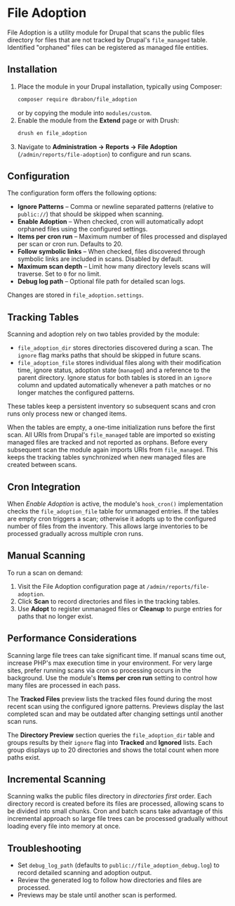 # File Adoption

File Adoption is a utility module for Drupal that scans the public files directory
for files that are not tracked by Drupal's `file_managed` table. Identified
"orphaned" files can be registered as managed file entities.

## Installation

1. Place the module in your Drupal installation, typically using Composer:
   ```bash
   composer require dbrabon/file_adoption
   ```
   or by copying the module into `modules/custom`.
2. Enable the module from the **Extend** page or with Drush:
   ```bash
   drush en file_adoption
   ```
3. Navigate to **Administration → Reports → File Adoption** (`/admin/reports/file-adoption`)
   to configure and run scans.

## Configuration

The configuration form offers the following options:

- **Ignore Patterns** – Comma or newline separated patterns (relative to
  `public://`) that should be skipped when scanning.
- **Enable Adoption** – When checked, cron will automatically adopt orphaned
  files using the configured settings.
- **Items per cron run** – Maximum number of files processed and displayed per
  scan or cron run. Defaults to 20.
- **Follow symbolic links** – When checked, files discovered through symbolic
  links are included in scans. Disabled by default.
- **Maximum scan depth** – Limit how many directory levels scans will traverse.
  Set to `0` for no limit.
- **Debug log path** – Optional file path for detailed scan logs.

Changes are stored in `file_adoption.settings`.

## Tracking Tables

Scanning and adoption rely on two tables provided by the module:

- `file_adoption_dir` stores directories discovered during a scan.
  The `ignore` flag marks paths that should be skipped in future scans.
- `file_adoption_file` stores individual files along with their modification
  time, ignore status, adoption state (`managed`) and a reference to the parent
  directory.
  Ignore status for both tables is stored in an `ignore` column and updated
  automatically whenever a path matches or no longer matches the configured
  patterns.

These tables keep a persistent inventory so subsequent scans and cron runs only
process new or changed items.

When the tables are empty, a one-time initialization runs before the first scan.
All URIs from Drupal's `file_managed` table are imported so existing managed
files are tracked and not reported as orphans.
Before every subsequent scan the module again imports URIs from
`file_managed`. This keeps the tracking tables synchronized when new managed
files are created between scans.

## Cron Integration

When *Enable Adoption* is active, the module's `hook_cron()` implementation
checks the `file_adoption_file` table for unmanaged entries. If the tables are
empty cron triggers a scan; otherwise it adopts up to the configured number of
files from the inventory. This allows large inventories to be processed
gradually across multiple cron runs.

## Manual Scanning

To run a scan on demand:

1. Visit the File Adoption configuration page at `/admin/reports/file-adoption`.
2. Click **Scan** to record directories and files in the tracking tables.
3. Use **Adopt** to register unmanaged files or **Cleanup** to purge entries for
   paths that no longer exist.

## Performance Considerations

Scanning large file trees can take significant time. If manual scans time out,
increase PHP's max execution time in your environment. For very large sites,
prefer running scans via cron so processing occurs in the background. Use the
module's **Items per cron run** setting to control how many files are processed
in each pass.

The **Tracked Files** preview lists the tracked files found during the most
recent scan using the configured ignore patterns. Previews display the last
completed scan and may be outdated after changing settings until another scan
runs.

The **Directory Preview** section queries the `file_adoption_dir` table and
groups results by their `ignore` flag into **Tracked** and **Ignored** lists.
Each group displays up to 20 directories and shows the total count when more
paths exist.

## Incremental Scanning

Scanning walks the public files directory in *directories first* order. Each
directory record is created before its files are processed, allowing scans to be
divided into small chunks. Cron and batch scans take advantage of this
incremental approach so large file trees can be processed gradually without
loading every file into memory at once.

## Troubleshooting

- Set `debug_log_path` (defaults to `public://file_adoption_debug.log`) to record detailed scanning and adoption output.
- Review the generated log to follow how directories and files are processed.
- Previews may be stale until another scan is performed.

